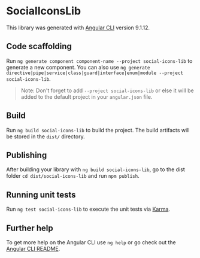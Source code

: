 # SocialIconsLib

This library was generated with [Angular CLI](https://github.com/angular/angular-cli) version 9.1.12.

## Code scaffolding

Run `ng generate component component-name --project social-icons-lib` to generate a new component. You can also use `ng generate directive|pipe|service|class|guard|interface|enum|module --project social-icons-lib`.
> Note: Don't forget to add `--project social-icons-lib` or else it will be added to the default project in your `angular.json` file. 

## Build

Run `ng build social-icons-lib` to build the project. The build artifacts will be stored in the `dist/` directory.

## Publishing

After building your library with `ng build social-icons-lib`, go to the dist folder `cd dist/social-icons-lib` and run `npm publish`.

## Running unit tests

Run `ng test social-icons-lib` to execute the unit tests via [Karma](https://karma-runner.github.io).

## Further help

To get more help on the Angular CLI use `ng help` or go check out the [Angular CLI README](https://github.com/angular/angular-cli/blob/master/README.md).
